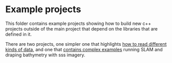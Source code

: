 Example projects
================

This folder contains example projects showing how to build
new c++ projects outside of the main project that depend
on the libraries that are defined in it.

There are two projects, one simpler one that highlights
[how to read different kinds of data](https://github.com/nilsbore/gpgs_slam/tree/fix_build/example_projects/data_project),
and one that
[contains complex examples](https://github.com/nilsbore/gpgs_slam/tree/fix_build/example_projects/complete_project)
running SLAM and draping bathymetry with sss imagery.
